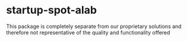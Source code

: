 # startup-spot-alab
This package is completely separate from our proprietary solutions and therefore not representative of the quality and functionality offered
